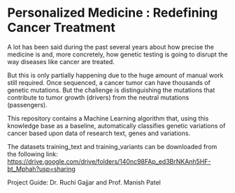 # Personalized Medicine : Redefining Cancer Treatment 

A lot has been said during the past several years about how precise the medicine is and, more concretely, how genetic testing is going to disrupt the way diseases like cancer are treated.

But this is only partially happening due to the huge amount of manual work still required. Once sequenced, a cancer tumor can have thousands of genetic mutations. But the challenge is distinguishing the mutations that contribute to tumor growth (drivers) from the neutral mutations (passengers).

This repository contains a Machine Learning algorithm that, using this knowledge base as a baseline, automatically classifies genetic variations of cancer based upon data of research text, genes and variations.

The datasets training_text and training_variants can be downloaded from the following link: https://drive.google.com/drive/folders/140nc98FAp_ed3BrNKAnh5HF-bt_Mphah?usp=sharing

Project Guide: Dr. Ruchi Gajjar and Prof. Manish Patel
